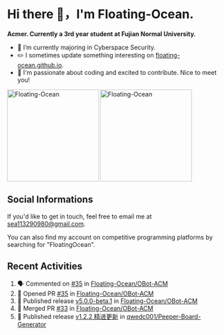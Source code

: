 # Hi there 👋，I'm Floating-Ocean.

**Acmer. Currently a 3rd year student at Fujian Normal University.**

- 🔭 I’m currently majoring in Cyberspace Security.
- ✏️ I sometimes update something interesting on [floating-ocean.github.io](https://floating-ocean.github.io/).
- 👯 I'm passionate about coding and excited to contribute. Nice to meet you!

<p><img align="left" height="212" src="https://readme-stats-eta-flame.vercel.app/api/top-langs?username=Floating-Ocean&show_icons=true&locale=en&layout=donut&&hide=html&border_radius=16" alt="Floating-Ocean" /></p>

<p><img align="center" height="212" src="https://readme-stats-eta-flame.vercel.app/api?username=Floating-Ocean&show_icons=true&locale=en&exclude_repo=Floating-Ocean.github.io&border_radius=16&rank_icon=github&show=reviews" alt="Floating-Ocean" /></p>

## Social Informations

If you'd like to get in touch, feel free to email me at [sea113290980@gmail.com](mailto:sea113290980@gmail.com).

You can also find my account on competitive programming platforms by searching for "FloatingOcean".

## Recent Activities
<!--START_SECTION:activity-->
1. 🗣 Commented on [#35](https://github.com/Floating-Ocean/OBot-ACM/pull/35#issuecomment-3193406765) in [Floating-Ocean/OBot-ACM](https://github.com/Floating-Ocean/OBot-ACM)
2. 💪 Opened PR [#35](https://github.com/Floating-Ocean/OBot-ACM/pull/35) in [Floating-Ocean/OBot-ACM](https://github.com/Floating-Ocean/OBot-ACM)
3. 🚀 Published release [v5.0.0-beta.1](https://github.com/Floating-Ocean/OBot-ACM/releases/tag/v5.0.0-beta.1) in [Floating-Ocean/OBot-ACM](https://github.com/Floating-Ocean/OBot-ACM)
4. 🎉 Merged PR [#33](https://github.com/Floating-Ocean/OBot-ACM/pull/33) in [Floating-Ocean/OBot-ACM](https://github.com/Floating-Ocean/OBot-ACM)
5. 🚀 Published release [v1.2.2 精进更新](https://github.com/qwedc001/Peeper-Board-Generator/releases/tag/v1.2.2) in [qwedc001/Peeper-Board-Generator](https://github.com/qwedc001/Peeper-Board-Generator)
<!--END_SECTION:activity-->


